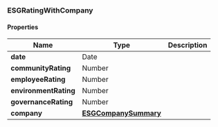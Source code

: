 
[//]: # (CLASS:ESGRatingWithCompany)

[//]: # (KIND:object)

### ESGRatingWithCompany

#### Properties

[//]: # (START_DEFINITION)

Name | Type | Description
------------ | ------------- | -------------
**date** | Date |  &nbsp;
**communityRating** | Number |  &nbsp;
**employeeRating** | Number |  &nbsp;
**environmentRating** | Number |  &nbsp;
**governanceRating** | Number |  &nbsp;
**company** | [**ESGCompanySummary**](ESGCompanySummary.md) |  &nbsp;

[//]: # (END_DEFINITION)


[//]: # (CONTAINED_CLASS:ESGCompanySummary)





